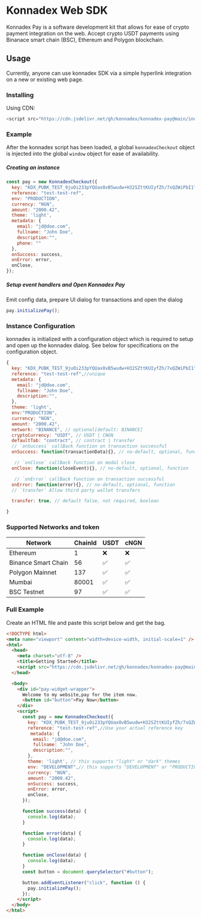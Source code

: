 # Konnadex Web SDK

Konnadex Pay is a software development kit that allows for ease of crypto payment integration on the web. Accept crypto USDT payments using Binanace smart chain (BSC), Ethereum and Polygon blockchain.

## Usage

Currently, anyone can use konnadex SDK via a simple hyperlink integration on a new or existing web page.

### Installing

Using CDN:

```js
<script src="https://cdn.jsdelivr.net/gh/konnadex/konnadex-pay@main/index.min.js"></script>
```

### Example

After the konnadex script has been loaded, a global `konnadexCheckout` object is injected into the global `window` object for ease of availability.

##### Creating an instance

```js
const pay = new KonnadexCheckout({
  key: "KDX_PUBK_TEST_9juOi233pYQUax0vB5wudw+H32SZttKUIyfZh/7xQZWiPbI1",
  reference: "test-test-ref",
  env: "PRODUCTION",
  currency: "NGN",
  amount: "2000.42",
  theme: 'light',
  metadata: {
    email: "jd@doe.com",
    fullname: "John Doe",
    description:"",
    phone: ""
  },
  onSuccess: success,
  onError: error,
  onClose,
});
```

##### Setup event handlers and Open Konnadex Pay

Emit config data, prepare UI dialog for transactions and open the dialog

```js
pay.initializePay();
```

### Instance Configuration

konnadex is initialized with a configuration object which is required to setup and open up the konnadex dialog. See below for specifications on the configuration object.

```js
{
  key: "KDX_PUBK_TEST_9juOi233pYQUax0vB5wudw+H32SZttKUIyfZh/7xQZWiPbI1",
  reference: "test-test-ref",//unique
  metadata: {
    email: "jd@doe.com",
    fullname: "John Doe",
    description:"",
  },
  theme: 'light',
  env:"PRODUCTION",
  currency: "NGN",
  amount: "2000.42",
  network: "BINANCE", // optional[default: BINANCE]
  cryptoCurrency: "USDT", // USDT | CNGN
  defaultTab: "contract", // contract | transfer 
  // `onSuccess` callBack function on transaction successful
  onSuccess: function(transactionData){}, // no-default, optional, function

   // `onClose` callBack function on modal close
  onClose: function(closeEvent){}, // no-default, optional, function

   // `onError` callBack function on transaction successful
  onError: function(error){}, // no-default, optional, function
  // `transfer` Allow third party wallet transfers

  transfer: true, // default false, not required, boolean

}
```

### Supported Networks and token

| Network             | ChainId | USDT | cNGN|
| ------------------- | ------- | ---- |-----|
| Ethereum            | 1       |  ❌  | ❌   |
| Binance Smart Chain | 56      |  ✅  | ✅  |
| Polygon Mainnet     | 137     |  ✅  | ✅  |
| Mumbai              | 80001   |  ✅  | ✅  |
| BSC Testnet         | 97      |  ✅  | ✅  |


### Full Example

Create an HTML file and paste this script below and get the bag.

```html
<!DOCTYPE html>
<meta name="viewport" content="width=device-width, initial-scale=1" />
<html>
  <head>
    <meta charset="utf-8" />
    <title>Getting Started</title>
    <script src="https://cdn.jsdelivr.net/gh/konnadex/konnadex-pay@main/index.min.js"></script>
  </head>

  <body>
    <div id="pay-widget-wrapper">
      Welcome to my website,pay for the item now.
      <button id="button">Pay Now</button>
    </div>
    <script>
      const pay = new KonnadexCheckout({
        key: "KDX_PUBK_TEST_9juOi233pYQUax0vB5wudw+H32SZttKUIyfZh/7xQZWiPbI1", //Get a public key from your konnadex dashboard
        reference: "test-test-ref",//Use your actual reference key 
         metadata: {
          email: "jd@doe.com",
          fullname: "John Doe",
          description:"",
        },
        theme: 'light', // this supports "light" or "dark" themes
        env: "DEVELOPMENT",// this supports "DEVELOPMENT" or "PRODUCTION"
        currency: "NGN",
        amount: "2000.42",
        onSuccess: success,
        onError: error,
        onClose,
      });

      function success(data) {
        console.log(data);
      }

      function error(data) {
        console.log(data);
      }

      function onClose(data) {
        console.log(data);
      }
      const button = document.querySelector("#button");

      button.addEventListener("click", function () {
        pay.initializePay();
      });
    </script>
  </body>
</html>
```
